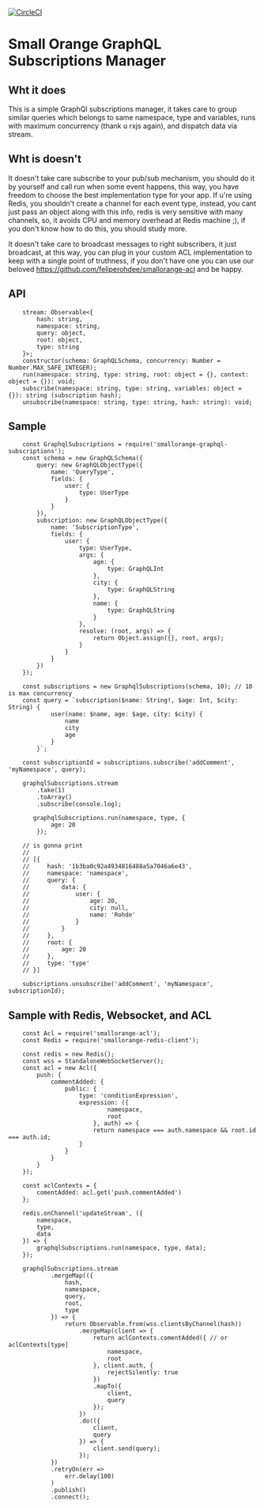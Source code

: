 [![CircleCI](https://circleci.com/gh/feliperohdee/smallorange-graphql-subscriptions.svg?style=svg)](https://circleci.com/gh/feliperohdee/smallorange-graphql-subscriptions)

# Small Orange GraphQL Subscriptions Manager

## Wht it does

This is a simple GraphQl subscriptions manager, it takes care to group similar queries which belongs to same namespace, type and variables, runs with maximum concurrency (thank u rxjs again), and dispatch data via stream.

## Wht is doesn't

It doesn't take care subscribe to your pub/sub mechanism, you should do it by yourself and call run when some event happens, this way, you have freedom to choose the best implementation type for your app. If u're using Redis, you shouldn't create a channel for each event type, instead, you cant just pass an object along with this info, redis is very sensitive with many channels, so, it avoids CPU and memory overhead at Redis machine ;), if you don't know how to do this, you should study more.

It doesn't take care to broadcast messages to right subscribers, it just broadcast, at this way, you can plug in your custom ACL implementation to keep with a single point of truthness, if you don't have one you can use our beloved https://github.com/feliperohdee/smallorange-acl and be happy.

## API
		stream: Observable<{
			hash: string,
			namespace: string,
			query: object,
			root: object,
			type: string
		}>;
		constructor(schema: GraphQLSchema, concurrency: Number = Number.MAX_SAFE_INTEGER);
		run(namespace: string, type: string, root: object = {}, context: object = {}): void;
		subscribe(namespace: string, type: string, variables: object = {}): string (subscription hash);
		unsubscribe(namespace: string, type: string, hash: string): void;

## Sample

		const GraphqlSubscriptions = require('smallorange-graphql-subscriptions');
		const schema = new GraphQLSchema({
		    query: new GraphQLObjectType({
		        name: 'QueryType',
		        fields: {
		            user: {
		                type: UserType
		            }
		        }
		    }),
		    subscription: new GraphQLObjectType({
		        name: 'SubscriptionType',
		        fields: {
		            user: {
		                type: UserType,
		                args: {
		                    age: {
		                        type: GraphQLInt
		                    },
		                    city: {
		                        type: GraphQLString
		                    },
		                    name: {
		                        type: GraphQLString
		                    }
		                },
		                resolve: (root, args) => {
		                    return Object.assign({}, root, args);
		                }
		            }
		        }
		    })
		});

		const subscriptions = new GraphqlSubscriptions(schema, 10); // 10 is max concurrency
		const query = `subscription($name: String!, $age: Int, $city: String) {
		        user(name: $name, age: $age, city: $city) {
		            name
		            city
		            age
		        }
		    }`;

		const subscriptionId = subscriptions.subscribe('addComment', 'myNamespace', query);

		graphqlSubscriptions.stream
			.take(1)
		    .toArray()
		    .subscribe(console.log);

		   graphqlSubscriptions.run(namespace, type, {
		        age: 20
		    });

		// is gonna print
		//
		// [{
		//     hash: '1b3ba0c92a4934816488a5a7046a6e43',
		//     namespace: 'namespace',
		//     query: {
		//         data: {
		//             user: {
		//                 age: 20,
		//                 city: null,
		//                 name: 'Rohde'
		//             }
		//         }
		//     },
		//     root: {
		//         age: 20
		//     },
		//     type: 'type'
		// }]

		subscriptions.unsubscribe('addComment', 'myNamespace', subscriptionId);

## Sample with Redis, Websocket, and ACL

		const Acl = require('smallorange-acl');
		const Redis = require('smallorange-redis-client');

		const redis = new Redis();
		const wss = StandaloneWebSocketServer();
		const acl = new Acl({
			push: {
				commentAdded: {
					public: {
						type: 'conditionExpression',
						expression: ({
								namespace,
								root
							}, auth) => {
							return namespace === auth.namespace && root.id === auth.id;
						}
					}
				}
			}
		});

		const aclContexts = {
			comentAdded: acl.get('push.commentAdded')
		};

		redis.onChannel('updateStream', ({
			namespace,
			type,
			data
		}) => {
			graphqlSubscriptions.run(namespace, type, data);
		});

		graphqlSubscriptions.stream
				.mergeMap(({
					hash,
					namespace,
					query,
					root,
					type
				}) => {
					return Observable.from(wss.clientsByChannel(hash))
						.mergeMap(client => {
							return aclContexts.comentAdded({ // or aclContexts[type]
								namespace,
								root
							}, client.auth, {
								rejectSilently: true
							})
							.mapTo({
								client,
								query
							});
						})
						.do(({
							client,
							query
						}) => {
							client.send(query);
						});
				})
				.retryOn(err => 
					err.delay(100)
				)
				.publish()
				.connect();


